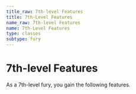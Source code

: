 ```yaml
---
title_raw: 7th-level Features
title: 7th-Level Features
name_raw: 7th-level Features
name: 7th-Level Features
type: classes
subtype: fury
---
```


# 7th-level Features

As a 7th-level fury, you gain the following features.
